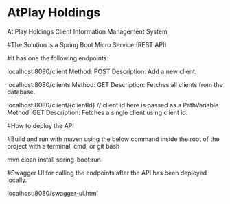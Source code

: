 # AtPlay Holdings
At Play Holdings Client Information Management System

#The Solution is a Spring Boot Micro Service (REST API)

#It has one the following endpoints:

localhost:8080/client
Method: POST
Description: Add a new client.

localhost:8080/clients
Method: GET
Description: Fetches all clients from the database.

localhost:8080/client/{clientId}     // client id here is passed as a PathVariable
Method: GET
Description: Fetches a single client using client id.

#How to deploy the API

#Build and run with maven using the below command inside the root of the project with a terminal, cmd, or git bash

mvn clean install spring-boot:run

#Swagger UI for calling the endpoints after the API has been deployed locally.

localhost:8080/swagger-ui.html


